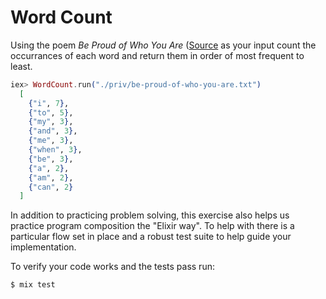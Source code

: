# Word Count

Using the poem _Be Proud of Who You Are_ ([Source](https://www.familyfriendpoems.com/poem/be-proud-of-who-you-are) as your input count the occurrances of each word and return them in order of most frequent to least.

```elixir
iex> WordCount.run("./priv/be-proud-of-who-you-are.txt")
  [
    {"i", 7},
    {"to", 5},
    {"my", 3},
    {"and", 3},
    {"me", 3},
    {"when", 3},
    {"be", 3},
    {"a", 2},
    {"am", 2},
    {"can", 2}
  ]
```

In addition to practicing problem solving, this exercise also helps us practice program composition the "Elixir way".  To help with there is a particular flow set in place and a robust test suite to help guide your implementation.

To verify your code works and the tests pass run:

```shell
$ mix test
```
